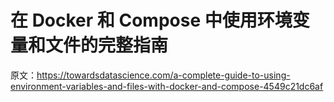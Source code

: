 # 在 Docker 和 Compose 中使用环境变量和文件的完整指南

原文：<https://towardsdatascience.com/a-complete-guide-to-using-environment-variables-and-files-with-docker-and-compose-4549c21dc6af>